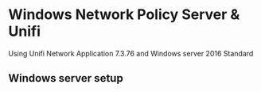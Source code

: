 # Windows Network Policy Server & Unifi

Using Unifi Network Application 7.3.76 and Windows server 2016 Standard 


## Windows server setup